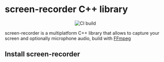 # screen-recorder C++ library

<p align="center">
 <img alt="CI build" src="https://github.com/giulio98/screen-recorder/actions/workflows/build.yml/badge.svg"/> 
 <!-- <img alt="License"  src="https://img.shields.io/github/license/giulio98/screen-recorder"/> -->
 <!-- <img alt="Release"  src ="https://img.shields.io/github/v/release/giulio98/screen-recorder"/> -->
</p> 


screen-recorder is a multiplatform C++ library that allows to capture your screen and optionally microphone audio, build with [FFmpeg](https://github.com/FFmpeg/FFmpeg)

## Install screen-recorder
